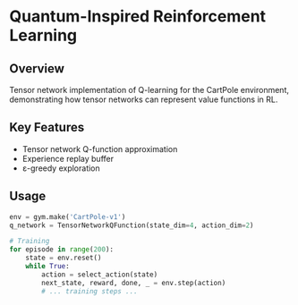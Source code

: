 
# Quantum-Inspired Reinforcement Learning

## Overview

Tensor network implementation of Q-learning for the CartPole environment, demonstrating how tensor networks can represent value functions in RL.

## Key Features

- Tensor network Q-function approximation
- Experience replay buffer
- ε-greedy exploration

## Usage

```python
env = gym.make('CartPole-v1')
q_network = TensorNetworkQFunction(state_dim=4, action_dim=2)

# Training
for episode in range(200):
    state = env.reset()
    while True:
        action = select_action(state)
        next_state, reward, done, _ = env.step(action)
        # ... training steps ...
